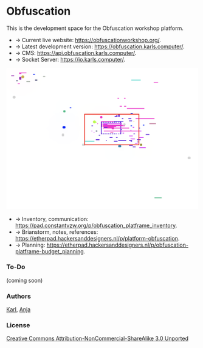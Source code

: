 # Obfuscation

This is the development space for the Obfuscation workshop platform.  

- → Current live website: https://obfuscationworkshop.org/.
- → Latest development version: https://obfuscation.karls.computer/.
- → CMS: https://api.obfuscation.karls.computer/.
- → Socket Server: https://io.karls.computer/.  

![](minimap.png)

- → Inventory, communication: https://pad.constantvzw.org/p/obfuscation_platframe_inventory.
- → Brianstorm, notes, references: https://etherpad.hackersanddesigners.nl/p/platform-obfuscation.
- → Planning: https://etherpad.hackersanddesigners.nl/p/obfuscation-platframe-budget_planning.

### To-Do 

(coming soon)

### Authors

[Karl](https://moubarak.eu), [Anja](https://anjagroten.info/)

### License 

[Creative Commons Attribution-NonCommercial-ShareAlike 3.0 Unported](https://creativecommons.org/licenses/by-nc-sa/3.0/)

